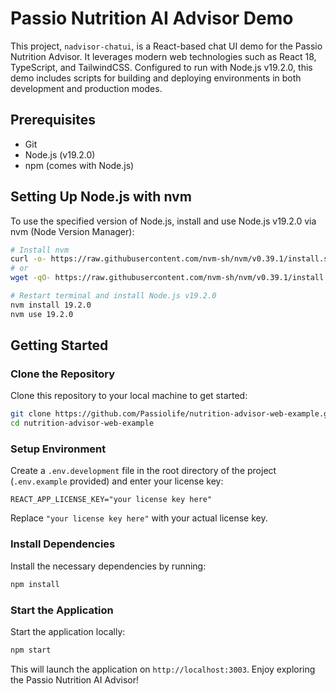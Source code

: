 
# Passio Nutrition AI Advisor Demo

This project, `nadvisor-chatui`, is a React-based chat UI demo for the Passio Nutrition Advisor. It leverages modern web technologies such as React 18, TypeScript, and TailwindCSS. Configured to run with Node.js v19.2.0, this demo includes scripts for building and deploying environments in both development and production modes.

## Prerequisites

- Git
- Node.js (v19.2.0)
- npm (comes with Node.js)

## Setting Up Node.js with nvm

To use the specified version of Node.js, install and use Node.js v19.2.0 via nvm (Node Version Manager):

```bash
# Install nvm
curl -o- https://raw.githubusercontent.com/nvm-sh/nvm/v0.39.1/install.sh | bash
# or
wget -qO- https://raw.githubusercontent.com/nvm-sh/nvm/v0.39.1/install.sh | bash

# Restart terminal and install Node.js v19.2.0
nvm install 19.2.0
nvm use 19.2.0
```

## Getting Started

### Clone the Repository

Clone this repository to your local machine to get started:

```bash
git clone https://github.com/Passiolife/nutrition-advisor-web-example.git
cd nutrition-advisor-web-example
```

### Setup Environment

Create a `.env.development` file in the root directory of the project (`.env.example` provided) and enter your license key:

```
REACT_APP_LICENSE_KEY="your license key here"
```

Replace `"your license key here"` with your actual license key.

### Install Dependencies

Install the necessary dependencies by running:

```bash
npm install
```

### Start the Application

Start the application locally:

```bash
npm start
```

This will launch the application on `http://localhost:3003`. Enjoy exploring the Passio Nutrition AI Advisor!
